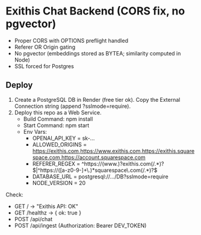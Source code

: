 # Exithis Chat Backend (CORS fix, no pgvector)

- Proper CORS with OPTIONS preflight handled
- Referer OR Origin gating
- No pgvector (embeddings stored as BYTEA; similarity computed in Node)
- SSL forced for Postgres

## Deploy

1. Create a PostgreSQL DB in Render (free tier ok). Copy the External Connection string (append ?sslmode=require).
2. Deploy this repo as a Web Service.
   - Build Command: npm install
   - Start Command: npm start
   - Env Vars:
     - OPENAI_API_KEY = sk-...
     - ALLOWED_ORIGINS = https://exithis.com,https://www.exithis.com,https://exithis.squarespace.com,https://account.squarespace.com
     - REFERER_REGEX  = ^https://(www\.)?exithis\.com(/.*)?$|^https://([a-z0-9-]+\.)*squarespace\.com(/.*)?$
     - DATABASE_URL   = postgresql://.../DB?sslmode=require
     - NODE_VERSION   = 20

Check:
- GET / -> "Exithis API: OK"
- GET /healthz -> { ok: true }
- POST /api/chat
- POST /api/ingest (Authorization: Bearer DEV_TOKEN)
